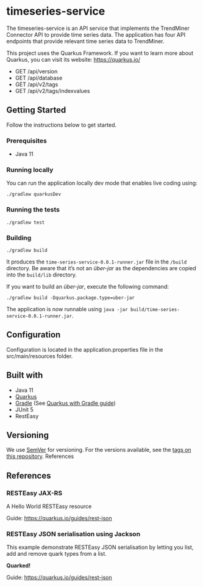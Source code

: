 # timeseries-service

The timeseries-service is an API service that implements the TrendMiner Connector API to provide time series data.
The application has four API endpoints that provide relevant time series data to TrendMiner.

This project uses the Quarkus Framework.
If you want to learn more about Quarkus, you can visit its website: https://quarkus.io/

* GET /api/version
* GET /api/database
* GET /api/v2/tags
* GET /api/v2/tags/indexvalues

## Getting Started
Follow the instructions below to get started.

### Prerequisites
- Java 11

### Running locally
You can run the application locally dev mode that enables live coding using:
```shell script
./gradlew quarkusDev
```

### Running the tests
```shell script
./gradlew test
```

### Building
```shell script
./gradlew build
```

It produces the `time-series-service-0.0.1-runner.jar` file in the `/build` directory.
Be aware that it’s not an _über-jar_ as the dependencies are copied into the `build/lib` directory.

If you want to build an _über-jar_, execute the following command:
```shell script
./gradlew build -Dquarkus.package.type=uber-jar
```

The application is now runnable using `java -jar build/time-series-service-0.0.1-runner.jar`.

## Configuration
Configuration is located in the application.properties file in the src/main/resources folder.

## Built with
- Java 11
- [Quarkus](https://quarkus.io/)
- [Gradle](https://gradle.org/) (See [Quarkus with Gradle guide](https://quarkus.io/guides/gradle-tooling))
- JUnit 5
- RestEasy

## Versioning
We use [SemVer](http://semver.org/) for versioning. For the versions available, see the [tags on this repository](https://github.com/YaraCG/timeseries-service/tags). References


## References

### RESTEasy JAX-RS

<p>A Hello World RESTEasy resource</p>

Guide: https://quarkus.io/guides/rest-json

### RESTEasy JSON serialisation using Jackson

<p>This example demonstrate RESTEasy JSON serialisation by letting you list, add and remove quark types from a list.</p>
<p><b>Quarked!</b></p>

Guide: https://quarkus.io/guides/rest-json
